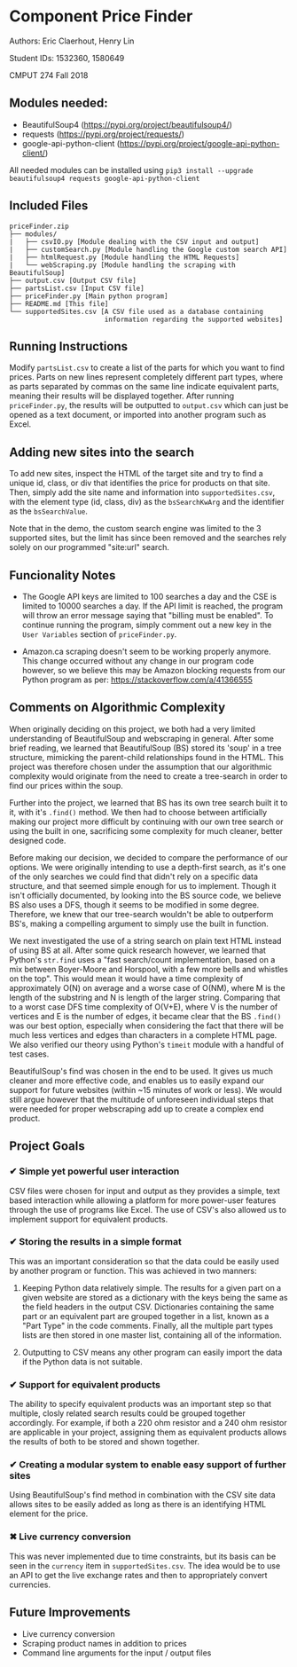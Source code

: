 # Component Price Finder
Authors: Eric Claerhout, Henry Lin

Student IDs: 1532360, 1580649

CMPUT 274 Fall 2018

## Modules needed:
- BeautifulSoup4 (https://pypi.org/project/beautifulsoup4/)
- requests (https://pypi.org/project/requests/)
- google-api-python-client (https://pypi.org/project/google-api-python-client/)

All needed modules can be installed using
`pip3 install --upgrade beautifulsoup4 requests google-api-python-client`

## Included Files
```
priceFinder.zip
├── modules/
|   ├── csvIO.py [Module dealing with the CSV input and output]
|   ├── customSearch.py [Module handling the Google custom search API]
|   ├── htmlRequest.py [Module handling the HTML Requests]
|   └── webScraping.py [Module handling the scraping with BeautifulSoup]
├── output.csv [Output CSV file]
├── partsList.csv [Input CSV file]
├── priceFinder.py [Main python program]
├── README.md [This file]
└── supportedSites.csv [A CSV file used as a database containing
                        information regarding the supported websites]
```

## Running Instructions
Modify `partsList.csv` to create a list of the parts for which you want
to find prices. Parts on new lines represent completely different part
types, where as parts separated by commas on the same line indicate
equivalent parts, meaning their results will be displayed together.
After running `priceFinder.py`, the results will be outputted to
`output.csv` which can just be opened as a text document, or imported
into another program such as Excel.

## Adding new sites into the search
To add new sites, inspect the HTML of the target site and try to find a
unique id, class, or div that identifies the price for products on that
site. Then, simply add the site name and information into
`supportedSites.csv`, with the element type (id, class, div) as the
`bsSearchKwArg` and the identifier as the `bsSearchValue`.

Note that in the demo, the custom search engine was limited to the 3
supported sites, but the limit has since been removed and the searches
rely solely on our programmed "site:url" search.

## Funcionality Notes
- The Google API keys are limited to 100 searches a day and the CSE is
limited to 10000 searches a day. If the API limit is reached, the
program will throw an error message saying that "billing must be
enabled". To continue running the program, simply comment out a new key
in the `User Variables` section of `priceFinder.py`.

- Amazon.ca scraping doesn't seem to be working properly anymore. This
change occurred without any change in our program code however, so we
believe this may be Amazon blocking requests from our Python program as
per: https://stackoverflow.com/a/41366555

## Comments on Algorithmic Complexity
When originally deciding on this project, we both had a very limited
understanding of BeautifulSoup and webscraping in general. After some
brief reading, we learned that BeautifulSoup (BS) stored its 'soup' in a
tree structure, mimicking the parent-child relationships found in the
HTML. This project was therefore chosen under the assumption that our
algorithmic complexity would originate from the need to create a
tree-search in order to find our prices within the soup.

Further into the project, we learned that BS has its own tree search
built it to it, with it's `.find()` method. We then had to choose
between artificially making our project more difficult by continuing
with our own tree search or using the built in one, sacrificing some
complexity for much cleaner, better designed code.

Before making our decision, we decided to compare the performance of our
options. We were originally intending to use a depth-first search, as
it's one of the only searches we could find that didn't rely on a
specific data structure, and that seemed simple enough for us to
implement. Though it isn't officially documented, by looking into the BS
source code, we believe BS also uses a DFS, though it seems to be
modified in some degree. Therefore, we knew that our tree-search
wouldn't be able to outperform BS's, making a compelling argument to
simply use the built in function.

We next investigated the use of a string search on plain text HTML
instead of using BS at all. After some quick research however, we
learned that Python's `str.find` uses a "fast search/count
implementation, based on a mix between Boyer-Moore and Horspool, with a
few more bells and whistles on the top". This would mean it would have a
time complexity of approximately O(N) on average and a worse case of
O(NM), where M is the length of the substring and N is length of the
larger string. Comparing that to a worst case DFS time complexity of
O(V+E), where V is the number of vertices and E is the number of edges,
it became clear that the BS `.find()` was our best option, especially
when considering the fact that there will be much less vertices and
edges than characters in a complete HTML page. We also verified our
theory using Python's `timeit` module with a handful of test cases.

BeautifulSoup's find was chosen in the end to be used. It gives us much
cleaner and more effective code, and enables us to easily expand our
support for future websites (within ~15 minutes of work or less). We
would still argue however that the multitude of unforeseen individual
steps that were needed for proper webscraping add up to create a
complex end product.


## Project Goals

### ✔ Simple yet powerful user interaction
CSV files were chosen for input and output as they provides a simple,
text based interaction while allowing a platform for more power-user
features through the use of programs like Excel. The use of CSV's also
allowed us to implement support for equivalent products.

### ✔ Storing the results in a simple format
This was an important consideration so that the data could be easily
used by another program or function. This was achieved in two manners:

1) Keeping Python data relatively simple. The results for a given part
on a given website are stored as a dictionary with the keys being the
same as the field headers in the output CSV. Dictionaries containing the
same part or an equivalent part are grouped together in a list, known as
a "Part Type" in the code comments. Finally, all the multiple part types
lists are then stored in one master list, containing all of the
information.

2) Outputting to CSV means any other program can easily import the data
if the Python data is not suitable.

### ✔ Support for equivalent products
The ability to specify equivalent products was an important step so that
multiple, closly related search results could be grouped together
accordingly. For example, if both a 220 ohm resistor and a 240 ohm
resistor are applicable in your project, assigning them as equivalent
products allows the results of both to be stored and shown together.

### ✔ Creating a modular system to enable easy support of further sites
Using BeautifulSoup's find method in combination with the CSV site data
allows sites to be easily added as long as there is an identifying HTML
element for the price.

### ✖ Live currency conversion
This was never implemented due to time constraints, but its basis can be
seen in the `currency` item in `supportedSites.csv`. The idea would be
to use an API to get the live exchange rates and then to appropriately
convert currencies.

## Future Improvements
- Live currency conversion
- Scraping product names in addition to prices
- Command line arguments for the input / output files
